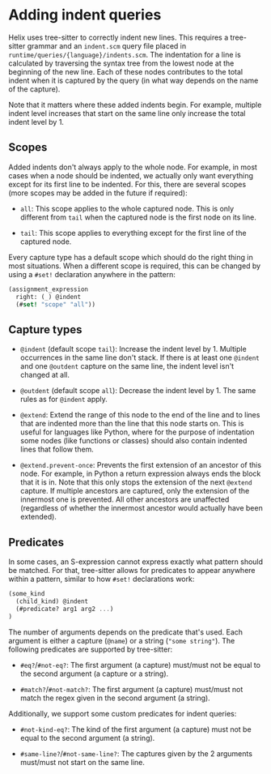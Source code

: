 # Adding indent queries

Helix uses tree-sitter to correctly indent new lines. This requires
a tree-sitter grammar and an `indent.scm` query file placed in
`runtime/queries/{language}/indents.scm`. The indentation for a line
is calculated by traversing the syntax tree from the lowest node at the
beginning of the new line. Each of these nodes contributes to the total
indent when it is captured by the query (in what way depends on the name
of the capture).

Note that it matters where these added indents begin. For example,
multiple indent level increases that start on the same line only increase
the total indent level by 1.

## Scopes

Added indents don't always apply to the whole node. For example, in most
cases when a node should be indented, we actually only want everything
except for its first line to be indented. For this, there are several
scopes (more scopes may be added in the future if required):

- `all`:
This scope applies to the whole captured node. This is only different from
`tail` when the captured node is the first node on its line.

- `tail`:
This scope applies to everything except for the first line of the
captured node.

Every capture type has a default scope which should do the right thing
in most situations. When a different scope is required, this can be
changed by using a `#set!` declaration anywhere in the pattern:
```scm
(assignment_expression
  right: (_) @indent
  (#set! "scope" "all"))
```

## Capture types

- `@indent` (default scope `tail`):
Increase the indent level by 1. Multiple occurrences in the same line
don't stack. If there is at least one `@indent` and one `@outdent`
capture on the same line, the indent level isn't changed at all.

- `@outdent` (default scope `all`):
Decrease the indent level by 1. The same rules as for `@indent` apply.

- `@extend`:
Extend the range of this node to the end of the line and to lines that
are indented more than the line that this node starts on. This is useful
for languages like Python, where for the purpose of indentation some nodes
(like functions or classes) should also contain indented lines that follow them.

- `@extend.prevent-once`:
Prevents the first extension of an ancestor of this node. For example, in Python
a return expression always ends the block that it is in. Note that this only stops the
extension of the next `@extend` capture. If multiple ancestors are captured,
only the extension of the innermost one is prevented. All other ancestors are unaffected
(regardless of whether the innermost ancestor would actually have been extended).


## Predicates

In some cases, an S-expression cannot express exactly what pattern should be matched.
For that, tree-sitter allows for predicates to appear anywhere within a pattern,
similar to how `#set!` declarations work:
```scm
(some_kind
  (child_kind) @indent
  (#predicate? arg1 arg2 ...)
)
```
The number of arguments depends on the predicate that's used.
Each argument is either a capture (`@name`) or a string (`"some string"`).
The following predicates are supported by tree-sitter:

- `#eq?`/`#not-eq?`:
The first argument (a capture) must/must not be equal to the second argument
(a capture or a string).

- `#match?`/`#not-match?`:
The first argument (a capture) must/must not match the regex given in the
second argument (a string).

Additionally, we support some custom predicates for indent queries:

- `#not-kind-eq?`:
The kind of the first argument (a capture) must not be equal to the second
argument (a string).

- `#same-line?`/`#not-same-line?`:
The captures given by the 2 arguments must/must not start on the same line.
